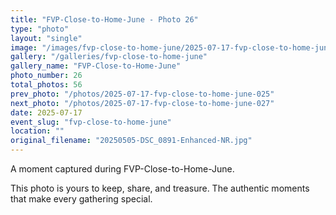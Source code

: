 ```yaml
---
title: "FVP-Close-to-Home-June - Photo 26"
type: "photo"
layout: "single"
image: "/images/fvp-close-to-home-june/2025-07-17-fvp-close-to-home-june-026.jpg"
gallery: "/galleries/fvp-close-to-home-june"
gallery_name: "FVP-Close-to-Home-June"
photo_number: 26
total_photos: 56
prev_photo: "/photos/2025-07-17-fvp-close-to-home-june-025"
next_photo: "/photos/2025-07-17-fvp-close-to-home-june-027"
date: 2025-07-17
event_slug: "fvp-close-to-home-june"
location: ""
original_filename: "20250505-DSC_0891-Enhanced-NR.jpg"
---
```


A moment captured during FVP-Close-to-Home-June.

This photo is yours to keep, share, and treasure. The authentic moments that make every gathering special.